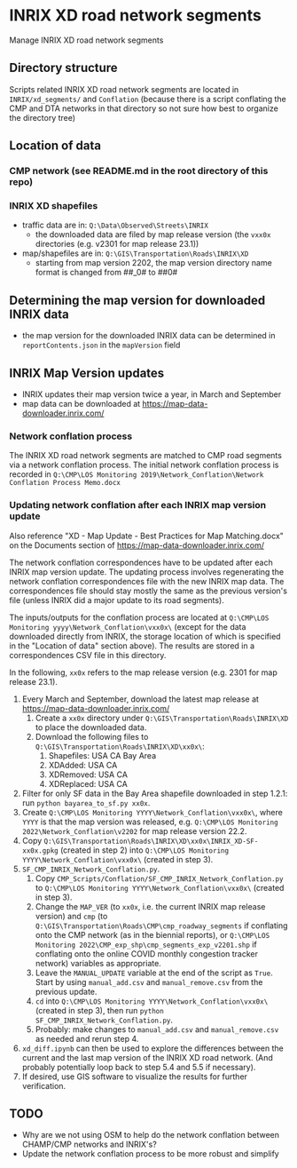 # INRIX XD road network segments
Manage INRIX XD road network segments

## Directory structure
Scripts related INRIX XD road network segments are located in `INRIX/xd_segments/` and `Conflation` (because there is a script conflating the CMP and DTA networks in that directory so not sure how best to organize the directory tree)

## Location of data
### CMP network (see README.md in the root directory of this repo)
### INRIX XD shapefiles
- traffic data are in: `Q:\Data\Observed\Streets\INRIX`
  - the downloaded data are filed by map release version (the `vxx0x` directories (e.g. v2301 for map release 23.1))
- map/shapefiles are in: `Q:\GIS\Transportation\Roads\INRIX\XD`
  - starting from map version 2202, the map version directory name format is changed from ##_0# to ##0# 

## Determining the map version for downloaded INRIX data
- the map version for the downloaded INRIX data can be determined in `reportContents.json` in the `mapVersion` field

## INRIX Map Version updates
- INRIX updates their map version twice a year, in March and September
- map data can be downloaded at https://map-data-downloader.inrix.com/

### Network conflation process
The INRIX XD road network segments are matched to CMP road segments via a network conflation process. The initial network conflation process is recorded in `Q:\CMP\LOS Monitoring 2019\Network_Conflation\Network Conflation Process Memo.docx`

### Updating network conflation after each INRIX map version update
Also reference "XD - Map Update - Best Practices for Map Matching.docx" on the Documents section of https://map-data-downloader.inrix.com/

The network conflation correspondences have to be updated after each INRIX map version update. The updating process involves regenerating the network conflation correspondences file with the new INRIX map data. The correspondences file should stay mostly the same as the previous version's file (unless INRIX did a major update to its road segments).

The inputs/outputs for the conflation process are located at `Q:\CMP\LOS Monitoring yyyy\Network_Conflation\vxx0x\` (except for the data downloaded directly from INRIX, the storage location of which is specified in the "Location of data" section above). The results are stored in a correspondences CSV file in this directory.

In the following, `xx0x` refers to the map release version (e.g. 2301 for map release 23.1).

1. Every March and September, download the latest map release at https://map-data-downloader.inrix.com/
    1. Create a `xx0x` directory under `Q:\GIS\Transportation\Roads\INRIX\XD` to place the downloaded data.
    2. Download the following files to `Q:\GIS\Transportation\Roads\INRIX\XD\xx0x\`:
        1. Shapefiles: USA CA Bay Area  
        2. XDAdded: USA CA
        3. XDRemoved: USA CA
        4. XDReplaced: USA CA
2. Filter for only SF data in the Bay Area shapefile downloaded in step 1.2.1: run `python bayarea_to_sf.py xx0x`.
3. Create `Q:\CMP\LOS Monitoring YYYY\Network_Conflation\vxx0x\`, where `YYYY` is that the map version was released, e.g. `Q:\CMP\LOS Monitoring 2022\Network_Conflation\v2202` for map release version 22.2.
4. Copy `Q:\GIS\Transportation\Roads\INRIX\XD\xx0x\INRIX_XD-SF-xx0x.gpkg` (created in step 2) into `Q:\CMP\LOS Monitoring YYYY\Network_Conflation\vxx0x\` (created in step 3).
5. `SF_CMP_INRIX_Network_Conflation.py`.
    1. Copy `CMP_Scripts/Conflation/SF_CMP_INRIX_Network_Conflation.py` to `Q:\CMP\LOS Monitoring YYYY\Network_Conflation\vxx0x\` (created in step 3).
    2. Change the `MAP_VER` (to `xx0x`, i.e. the current INRIX map release version) and `cmp` (to `Q:\GIS\Transportation\Roads\CMP\cmp_roadway_segments` if conflating onto the CMP network (as in the biennial reports), or `Q:\CMP\LOS Monitoring 2022\CMP_exp_shp\cmp_segments_exp_v2201.shp` if conflating onto the online COVID monthly congestion tracker network) variables as appropriate.
    3. Leave the `MANUAL_UPDATE` variable at the end of the script as `True`. Start by using `manual_add.csv` and `manual_remove.csv` from the previous update.
    4. `cd` into `Q:\CMP\LOS Monitoring YYYY\Network_Conflation\vxx0x\` (created in step 3), then run `python SF_CMP_INRIX_Network_Conflation.py`.
    5. Probably: make changes to `manual_add.csv` and `manual_remove.csv` as needed and rerun step 4.
6. `xd_diff.ipynb` can then be used to explore the differences between the current and the last map version of the INRIX XD road network. (And probably potentially loop back to step 5.4 and 5.5 if necessary).
7. If desired, use GIS software to visualize the results for further verification.

## TODO
- Why are we not using OSM to help do the network conflation between CHAMP/CMP networks and INRIX's?
- Update the network conflation process to be more robust and simplify
